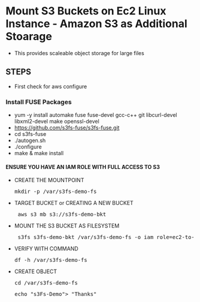 # Mount S3 Buckets on Ec2 Linux Instance - Amazon S3 as Additional Stoarage

* This provides scaleable object storage for large files

## STEPS
* First check for aws configure 

### Install FUSE Packages
* yum -y install automake fuse fuse-devel gcc-c++ git libcurl-devel libxml2-devel make openssl-devel
* https://github.com/s3fs-fuse/s3fs-fuse.git
* cd s3fs-fuse
* ./autogen.sh
* ./configure
* make & make install

#### ENSURE YOU HAVE AN IAM ROLE WITH FULL ACCESS TO S3

* CREATE THE MOUNTPOINT
  <pre>mkdir -p /var/s3fs-demo-fs</pre>
* TARGET BUCKET or CREATING A NEW BUCKET
   <pre> aws s3 mb s3://s3fs-demo-bkt </pre>
* MOUNT THE S3 BUCKET AS FILESYSTEM
  <pre> s3fs s3fs-demo-bkt /var/s3fs-demo-fs -o iam_role=ec2-to-s3 </pre>
* VERIFY WITH COMMAND
  <pre>df -h /var/s3fs-demo-fs</pre>
* CREATE OBJECT
   <pre>cd /var/s3fs-demo-fs</pre>
   <pre>echo "s3Fs-Demo"> "Thanks"</pre>